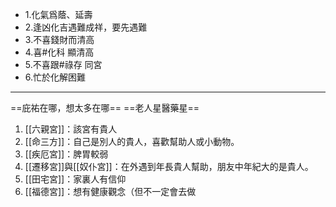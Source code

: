 - 1.化氣爲蔭、延壽
- 2.逢凶化吉遇難成祥，要先遇難
- 3.不喜錢財而清高
- 4.喜#化科 顯清高
- 5.不喜跟#祿存 同宮
- 6.忙於化解困難
---
==庇祐在哪，想太多在哪==
==老人星醫藥星==

1. [[六親宮]]：該宮有貴人
2. [[命三方]]：自己是別人的貴人，喜歡幫助人或小動物。
3. [[疾厄宮]]：脾胃較弱
4. [[遷移宮]]與[[奴仆宮]]：在外遇到年長貴人幫助，朋友中年紀大的是貴人。
5. [[田宅宮]]：家裏人有信仰
6. [[福德宮]]：想有健康觀念（但不一定會去做